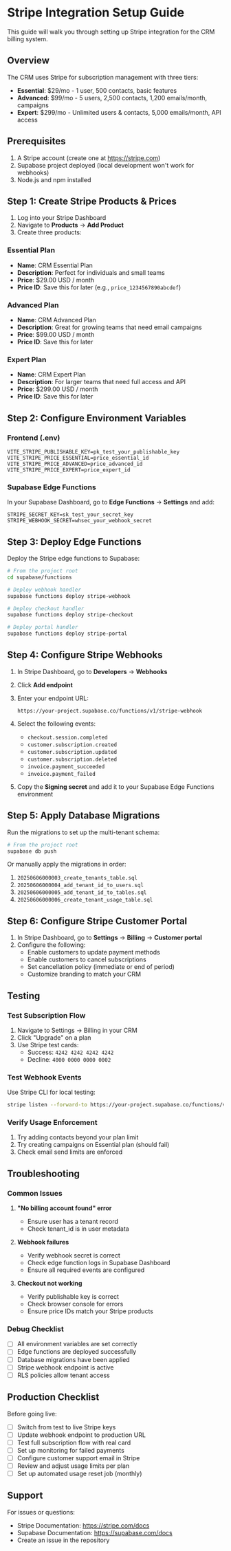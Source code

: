 # Stripe Integration Setup Guide

This guide will walk you through setting up Stripe integration for the CRM billing system.

## Overview

The CRM uses Stripe for subscription management with three tiers:
- **Essential**: $29/mo - 1 user, 500 contacts, basic features
- **Advanced**: $99/mo - 5 users, 2,500 contacts, 1,200 emails/month, campaigns
- **Expert**: $299/mo - Unlimited users & contacts, 5,000 emails/month, API access

## Prerequisites

1. A Stripe account (create one at https://stripe.com)
2. Supabase project deployed (local development won't work for webhooks)
3. Node.js and npm installed

## Step 1: Create Stripe Products & Prices

1. Log into your Stripe Dashboard
2. Navigate to **Products** → **Add Product**
3. Create three products:

### Essential Plan
- **Name**: CRM Essential Plan
- **Description**: Perfect for individuals and small teams
- **Price**: $29.00 USD / month
- **Price ID**: Save this for later (e.g., `price_1234567890abcdef`)

### Advanced Plan
- **Name**: CRM Advanced Plan
- **Description**: Great for growing teams that need email campaigns
- **Price**: $99.00 USD / month
- **Price ID**: Save this for later

### Expert Plan
- **Name**: CRM Expert Plan
- **Description**: For larger teams that need full access and API
- **Price**: $299.00 USD / month
- **Price ID**: Save this for later

## Step 2: Configure Environment Variables

### Frontend (.env)
```env
VITE_STRIPE_PUBLISHABLE_KEY=pk_test_your_publishable_key
VITE_STRIPE_PRICE_ESSENTIAL=price_essential_id
VITE_STRIPE_PRICE_ADVANCED=price_advanced_id
VITE_STRIPE_PRICE_EXPERT=price_expert_id
```

### Supabase Edge Functions
In your Supabase Dashboard, go to **Edge Functions** → **Settings** and add:
```
STRIPE_SECRET_KEY=sk_test_your_secret_key
STRIPE_WEBHOOK_SECRET=whsec_your_webhook_secret
```

## Step 3: Deploy Edge Functions

Deploy the Stripe edge functions to Supabase:

```bash
# From the project root
cd supabase/functions

# Deploy webhook handler
supabase functions deploy stripe-webhook

# Deploy checkout handler
supabase functions deploy stripe-checkout

# Deploy portal handler
supabase functions deploy stripe-portal
```

## Step 4: Configure Stripe Webhooks

1. In Stripe Dashboard, go to **Developers** → **Webhooks**
2. Click **Add endpoint**
3. Enter your endpoint URL:
   ```
   https://your-project.supabase.co/functions/v1/stripe-webhook
   ```
4. Select the following events:
   - `checkout.session.completed`
   - `customer.subscription.created`
   - `customer.subscription.updated`
   - `customer.subscription.deleted`
   - `invoice.payment_succeeded`
   - `invoice.payment_failed`

5. Copy the **Signing secret** and add it to your Supabase Edge Functions environment

## Step 5: Apply Database Migrations

Run the migrations to set up the multi-tenant schema:

```bash
# From the project root
supabase db push
```

Or manually apply the migrations in order:
1. `20250606000003_create_tenants_table.sql`
2. `20250606000004_add_tenant_id_to_users.sql`
3. `20250606000005_add_tenant_id_to_tables.sql`
4. `20250606000006_create_tenant_usage_table.sql`

## Step 6: Configure Stripe Customer Portal

1. In Stripe Dashboard, go to **Settings** → **Billing** → **Customer portal**
2. Configure the following:
   - Enable customers to update payment methods
   - Enable customers to cancel subscriptions
   - Set cancellation policy (immediate or end of period)
   - Customize branding to match your CRM

## Testing

### Test Subscription Flow
1. Navigate to Settings → Billing in your CRM
2. Click "Upgrade" on a plan
3. Use Stripe test cards:
   - Success: `4242 4242 4242 4242`
   - Decline: `4000 0000 0000 0002`

### Test Webhook Events
Use Stripe CLI for local testing:
```bash
stripe listen --forward-to https://your-project.supabase.co/functions/v1/stripe-webhook
```

### Verify Usage Enforcement
1. Try adding contacts beyond your plan limit
2. Try creating campaigns on Essential plan (should fail)
3. Check email send limits are enforced

## Troubleshooting

### Common Issues

1. **"No billing account found" error**
   - Ensure user has a tenant record
   - Check tenant_id is in user metadata

2. **Webhook failures**
   - Verify webhook secret is correct
   - Check edge function logs in Supabase Dashboard
   - Ensure all required events are configured

3. **Checkout not working**
   - Verify publishable key is correct
   - Check browser console for errors
   - Ensure price IDs match your Stripe products

### Debug Checklist
- [ ] All environment variables are set correctly
- [ ] Edge functions are deployed successfully
- [ ] Database migrations have been applied
- [ ] Stripe webhook endpoint is active
- [ ] RLS policies allow tenant access

## Production Checklist

Before going live:
- [ ] Switch from test to live Stripe keys
- [ ] Update webhook endpoint to production URL
- [ ] Test full subscription flow with real card
- [ ] Set up monitoring for failed payments
- [ ] Configure customer support email in Stripe
- [ ] Review and adjust usage limits per plan
- [ ] Set up automated usage reset job (monthly)

## Support

For issues or questions:
- Stripe Documentation: https://stripe.com/docs
- Supabase Documentation: https://supabase.com/docs
- Create an issue in the repository